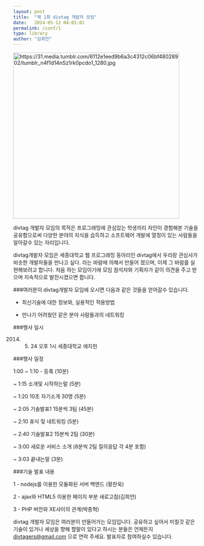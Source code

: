 ```yaml
---
layout: post
title:  "제 1회 divtag 개발자 모임"
date:   2014-05-12 04:01:01
permalink: /conf/1
type: library
author: "김희언"
---
```


<img src="..." alt="https://31.media.tumblr.com/6112e1eed9b6a3c4312c06bf48028902/tumblr_n4f1d14nSz1rk0pcdo1_1280.jpg" class="img-rounded" width="450">

divtag 개발자 모임의 목적은 프로그래밍에 관심있는 학생끼리 자인이 경험해본 기술을 공유함으로써 다양한 분야의 지식을 습득하고 소프트웨어 개발에 열정이 있는 사람들을 알아갈수 있는 자리입니다.

divtag개발자 모임은 세종대학교 웹 프로그래밍 동아리인 divtag에서 우리랑 관심사가 비슷한 개발자들을 만나고 싶다. 라는 바람에 의해서 만들어 졌으며, 이제 그 바람를 실현해보려고 합니다. 처음 하는 모임이기에 모임 참석자와 기획자가 같이 의견을 주고 받으며 지속적으로 발전시켰으면 합니다.




###여러분이 divtag개발자 모임에 오시면 다음과 같은 것들을 얻어갈수 있습니다.

* 최신기술에 대한 정보와, 실용적인 적용방법

* 만나기 어려웠던 같은 분야 사람들과의 네트워킹



###행사 일시

2014. 05. 24 오후 1시 세종대학교 애지헌



###행사 일정

1:00 ~ 1:10 - 등록 (10분)

~ 1:15 소개및 시작하는말 (5분)

~ 1:20 10초 자기소개 30명 (5분)

~ 2:05 기술발표1 15분씩 3팀 (45분)

~ 2:10 휴식 및 네트워킹 (5분)

~ 2:40 기술발표2 15분씩 2팀 (30분)

~ 3:00 새로운 서비스 소개 (8분씩 2팀 질의응답 각 4분 포함)

~ 3:03 끝내는말 (3분)



###기술 발표 내용

1 - nodejs를 이용한 모듈화된 서버 백엔드 (황찬욱)

2 - ajax와 HTML5 이용한 페이지 부분 새로고침(김희언)

3 - PHP 버전와 XE사이의 관계(박종혁)



divtag 개발자 모임은 여러분이 만들어가는 모임입니다. 공유하고 싶어서 미칠것 같은 기술이 있거나 세상을 향해 할말이 있다고 하시는 분들은 언제든지 divtagers@gmail.com 으로 연락 주세요. 발표자로 참여하실수 있습니다.
